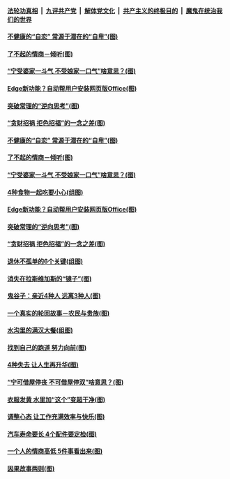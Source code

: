 

####  [法轮功真相](../../../../basic/blob/master/README.md?t=10210102) &nbsp;|&nbsp; [九评共产党](../../../../9ping.md/blob/master/README.md?t=10210102) &nbsp;|&nbsp; [解体党文化](../../../../jtdwh.md/blob/master/README.md?t=10210102)  &nbsp;|&nbsp; [共产主义的终极目的](../../../../gczydzjmd.md/blob/master/README.md?t=10210102) &nbsp;|&nbsp; [魔鬼在统治我们的世界](../../../../mgztzwmdsj.md/blob/master/README.md?t=10210102) 

#### [不健康的“自恋” 常源于潜在的“自卑”(图)](../pages/p8/947349.md?t=10210102) 

#### [了不起的情商－倾听(图)](../pages/p8/949810.md?t=10210102) 

#### [“宁受婆家一斗气 不受娘家一口气”啥意思？(图)](../pages/p8/949722.md?t=10210102) 

#### [Edge新功能？自动帮用户安装网页版Office(图)](../pages/p8/949716.md?t=10210102) 

#### [突破常理的“逆向思考”(图)](../pages/p8/949384.md?t=10210102) 

#### [“贪财招祸 拒色招福”的一念之差(图)](../pages/p8/949638.md?t=10210102) 

#### [不健康的“自恋” 常源于潜在的“自卑”(图)](../pages/p8/947349.md?t=10210102) 

#### [了不起的情商－倾听(图)](../pages/p8/949810.md?t=10210102) 

#### [“宁受婆家一斗气 不受娘家一口气”啥意思？(图)](../pages/p8/949722.md?t=10210102) 

#### [4种食物一起吃要小心(组图)](../pages/p8/949545.md?t=10210102) 

#### [Edge新功能？自动帮用户安装网页版Office(图)](../pages/p8/949716.md?t=10210102) 

#### [突破常理的“逆向思考”(图)](../pages/p8/949384.md?t=10210102) 

#### [“贪财招祸 拒色招福”的一念之差(图)](../pages/p8/949638.md?t=10210102) 

#### [退休不孤单的6个关键(组图)](../pages/p8/949526.md?t=10210102) 

#### [消失在拉斯维加斯的“镜子”(图)](../pages/p8/949387.md?t=10210102) 

#### [鬼谷子：亲近4种人 远离3种人(图)](../pages/p8/949574.md?t=10210102) 

#### [一个真实的轮回故事－农民与贵族(图)](../pages/p8/949175.md?t=10210102) 

#### [水沟里的满汉大餐(组图)](../pages/p8/949576.md?t=10210102) 

#### [找到自己的跑道 努力向前(图)](../pages/p8/947358.md?t=10210102) 

#### [4种失去 让人生再升华(图)](../pages/p8/949543.md?t=10210102) 

#### [“宁可借屋停丧 不可借屋停双”啥意思？(图)](../pages/p8/949528.md?t=10210102) 

#### [衣服发黄 水里加“这个”变超干净(图)](../pages/p8/949379.md?t=10210102) 

#### [调整心态 让工作充满效率与快乐(图)](../pages/p8/947354.md?t=10210102) 

#### [汽车寿命要长 4个配件要定检(图)](../pages/p8/949456.md?t=10210102) 

#### [一个人的情商高低 5件事看出来(图)](../pages/p8/949446.md?t=10210102) 

#### [因果故事两则(图)](../pages/p8/949159.md?t=10210102) 

